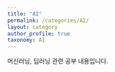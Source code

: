 ```yaml
---
title: "AI"
permalink: /categories/AI/
layout: category
author_profile: true
taxonomy: AI
---
```








 머신러닝, 딥러닝 관련 공부 내용입니다.